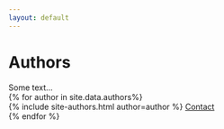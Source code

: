 ```yaml
---
layout: default
---
```

# Authors
<div class="main-content">
    <div>
        Some text...
    </div>
    <div class="row inline-columns authors-grid">
        {% for author in site.data.authors%}
            <div class="col-sm-3 col-sm-offset-0 col-xs-4 col-xs-offset-0">
                {% include site-authors.html author=author %}
                <a href="{{ author.web }}" class="contact-author" target="_blank">Contact</a>
            </div>
        {% endfor %}
    </div>
</div>
